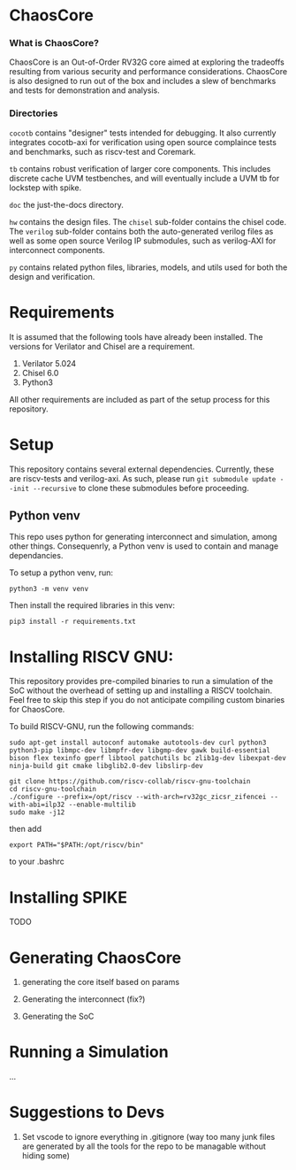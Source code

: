 # ChaosCore


### What is ChaosCore?

ChaosCore is an Out-of-Order RV32G core aimed at exploring the tradeoffs resulting from various security and performance considerations. ChaosCore is also designed to run out of the box and includes a slew of benchmarks and tests for demonstration and analysis. 

### Directories

```cocotb``` contains "designer" tests intended for debugging. It also currently integrates cocotb-axi for verification using open source complaince tests and benchmarks, such as riscv-test and Coremark.

```tb``` contains robust verification of larger core components. This includes discrete cache UVM testbenches, and will eventually include a UVM tb for lockstep with spike. 

```doc``` the just-the-docs directory. 

```hw``` contains the design files. The ```chisel``` sub-folder contains the chisel code. The ```verilog``` sub-folder contains both the auto-generated verilog files as well as some open source Verilog IP submodules, such as verilog-AXI for interconnect components. 

```py``` contains related python files, libraries, models, and utils used for both the design and verification. 


# Requirements 

It is assumed that the following tools have already been installed. The versions for Verilator and Chisel are a requirement.

1) Verilator 5.024
2) Chisel 6.0
3) Python3

All other requirements are included as part of the setup process for this repository.

# Setup

This repository contains several external dependencies. Currently, these are riscv-tests and verilog-axi. As such, please run `git submodule update --init --recursive` to clone these submodules before proceeding.

## Python venv

This repo uses python for generating interconnect and simulation, among other things. Consequenrly, a Python venv is used to contain and manage dependancies. 

To setup a python venv, run:

```
python3 -m venv venv
```

Then install the required libraries in this venv:

```
pip3 install -r requirements.txt
```

# Installing RISCV GNU:

This repository provides pre-compiled binaries to run a simulation of the SoC without the overhead of setting up and installing a RISCV toolchain. Feel free to skip this step if you do not anticipate compiling custom binaries for ChaosCore.

To build RISCV-GNU, run the following commands: 
```
sudo apt-get install autoconf automake autotools-dev curl python3 python3-pip libmpc-dev libmpfr-dev libgmp-dev gawk build-essential bison flex texinfo gperf libtool patchutils bc zlib1g-dev libexpat-dev ninja-build git cmake libglib2.0-dev libslirp-dev

git clone https://github.com/riscv-collab/riscv-gnu-toolchain
cd riscv-gnu-toolchain
./configure --prefix=/opt/riscv --with-arch=rv32gc_zicsr_zifencei --with-abi=ilp32 --enable-multilib
sudo make -j12
```
then add 
```
export PATH="$PATH:/opt/riscv/bin"
```
to your .bashrc

# Installing SPIKE

TODO


# Generating ChaosCore

1) generating the core itself based on params

2) Generating the interconnect (fix?)

3) Generating the SoC


# Running a Simulation


...



# Suggestions to Devs
1) Set vscode to ignore everything in .gitignore (way too many junk files are generated by all the tools for the repo to be managable without hiding some)



